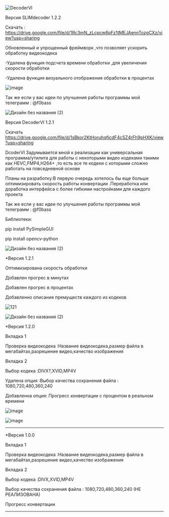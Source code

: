 ![DecoderVI](https://github.com/fo0bas/coderVI1/assets/158994442/b2a95071-a2e7-4ac7-b273-13465e26d7a7)





Версия SLIMdecoder 1.2.2 

Скачать : https://drive.google.com/file/d/1Rc3mN_zLcpcw6pFz1tMEJAennTozgCXz/view?usp=sharing

Обновленный и упрощенный фреймворк ,что позволяет ускорить обработку видеокодека 

-Удалена функция подсчета времени обработки ,для увеличения скорости обработки

-Удалена функция визуального отображения обработки в процентах 

![image](https://github.com/fo0bas/coderVI1/assets/158994442/84eecf9b-4bc5-475a-9bba-d78bf9d37416)

Так же если у вас идеи по улучшения работы программы мой телеграмм : @f0bass

![Дизайн без названия (2)](https://github.com/fo0bas/coderVI1/assets/158994442/8a31a615-8c89-4718-bac9-3a5a2c16b996)


Версия DecoderVI 1.2.1

Скачать  https://drive.google.com/file/d/1sBkor2KtHoruhqficdF4cSZ4rFh9pHXK/view?usp=sharing

DcoderVI Задумывается мной к реализации как универсальная программа/утилита для работы с некоторыми видео кодеками такими как HEVC,FMP4,H264+ ,то есть все те кодеки с которыми сложно работать на повседневной основе 


Планы на разработку:В первую очередь хотелось бы еще больше оптимизировать скорость работы конвертации .Переработка или доработка интерфейса с более гибкими настройками для каждого проекта 

Так же если у вас идеи по улучшения работы программы мой телеграмм : @f0bass


Библиотеки:

pip install PySimpleGUI

pip install opencv-python





![Дизайн без названия (2)](https://github.com/fo0bas/coderVI1/assets/158994442/92d597f8-b47f-41f0-aef6-f142b45b61ef)



*Версия 1.2.1

Оптимизирована скорость обработки 

Добавлен прогрес в минутах 

Добавлен прогрес в процентах 

Добавленно описание премуществ каждого из кодеков



![121](https://github.com/fo0bas/coderVI1/assets/158994442/b8fbb3e5-29a0-4404-aedf-e585cd525b7e)


![Дизайн без названия (2)](https://github.com/fo0bas/coderVI1/assets/158994442/52189f01-a6be-40d1-8db8-c3e3a50b4226)


*Версия 1.2.0
   
Вкладка 1

Проверка видеокодека :Название видеокодека,размер файла в мегабайтах,разрешение видео,качество изображения 

Вкладка 2 

Выбор кодека :DIVX?,XVID,MP4V 

Удалена опция :Выбор качества сохранения файла : 1080,720,480,360,240  

Добавленна опция: Прогресс конвертации с процентом в реальном времени 

![image](https://github.com/fo0bas/coderVI1/assets/158994442/ae2d632c-5f16-4876-849c-7b45f34a613e)

![image](https://github.com/fo0bas/coderVI1/assets/158994442/fd53267d-4db0-4ec4-b814-d9c4a21a50b0)


______________________________________________


*Версия 1.0.0

   
Вкладка 1

Проверка видеокодека :Название видеокодека,размер файла в мегабайтах,разрешение видео,качество изображения 

Вкладка 2 

Выбор кодека :DIVX,XVID,MP4V 

Выбор качества сохранения файла : 1080,720,480,360,240  (НЕ РЕАЛИЗОВАНА)

Прогресс конвертации

_______________________________________________


 
   




                                 
